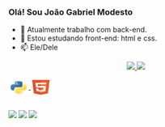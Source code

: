 ### Olá! Sou João Gabriel Modesto 

- 🔭 Atualmente trabalho com back-end.
- 🌱 Estou estudando front-end: html e css.
- 📫 Ele/Dele

<div align="center">
  <a href="https://github.com/ModestoII">
  <img height="180em" src="https://github-readme-stats.vercel.app/api?username=ModestoII&show_icons=true&theme=dark&include_all_commits=true&count_private=true"/>
  <img height="140em" src="https://github-readme-stats.vercel.app/api/top-langs/?username=ModestoII&layout=compact&langs_count=7&theme=dark"/>
</div>
  
  <div style="display: inline_block"><br>
  <img align="center" alt="Rafa-Python" height="30" width="40" src="https://raw.githubusercontent.com/devicons/devicon/master/icons/python/python-original.svg">
  <img align="center" alt="Rafa-Python" height="30" width="40" src="https://raw.githubusercontent.com/devicons/devicon/master/icons/html5/html5-original.svg">  
</div>
  
  ##
  
  <div> 
  <a href="https://instagram.com/jao.sql" target="_blank"><img src="https://img.shields.io/badge/-Instagram-%23E4405F?style=for-the-badge&logo=instagram&logoColor=white" target="_blank"></a>
  <a href = "mailto:joficial40@gmail.com"><img src="https://img.shields.io/badge/-Gmail-%23333?style=for-the-badge&logo=gmail&logoColor=white" target="_blank"></a>
  <a href="https://www.linkedin.com/in/joão-gabriel-137b8a1b8" target="_blank"><img src="https://img.shields.io/badge/-LinkedIn-%230077B5?style=for-the-badge&logo=linkedin&logoColor=white" target="_blank"></a> 
 
 
</div>
